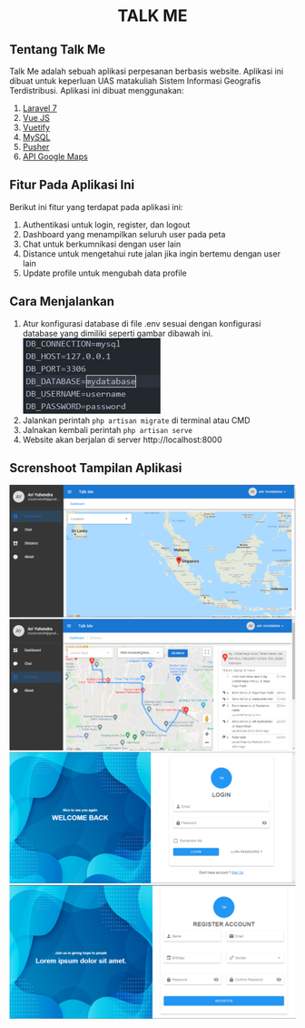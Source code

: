<h1 align="center">TALK ME</h1>

## Tentang Talk Me

Talk Me adalah sebuah aplikasi perpesanan berbasis website. Aplikasi ini dibuat untuk keperluan UAS matakuliah Sistem Informasi Geografis Terdistribusi. Aplikasi ini dibuat menggunakan: 
1. [Laravel 7](https://laravel.com/)
2. [Vue JS](https://vuejs.org/)
3. [Vuetify](https://vuetifyjs.com/en/)
4. [MySQL](https://www.mysql.com/)
5. [Pusher](https://pusher.com/)
6. [API Google Maps](https://developers.google.com/maps/documentation/javascript/overview?hl=id)



## Fitur Pada Aplikasi Ini

Berikut ini fitur yang terdapat pada aplikasi ini:
1. Authentikasi untuk login, register, dan logout
2. Dashboard yang menampilkan seluruh user pada peta
3. Chat untuk berkumnikasi dengan user lain
4. Distance untuk mengetahui rute jalan jika ingin bertemu dengan user lain
5. Update profile untuk mengubah data profile



## Cara Menjalankan
1. Atur konfigurasi database di file .env sesuai dengan konfigurasi database yang dimiliki seperti gambar dibawah ini. <br/>
![Konfigurasi database](https://github.com/myndra1805/talkme/blob/master/public/images/cara_jalankan/1.png?raw=true)
1. Jalankan perintah `php artisan migrate` di terminal atau CMD
2. Jalnakan kembali perintah `php artisan serve`
3. Website akan berjalan di server http://localhost:8000


## Screnshoot Tampilan Aplikasi
![Konfigurasi database](https://github.com/myndra1805/talkme/blob/master/public/images/ss/1.png?raw=true)
![Konfigurasi database](https://github.com/myndra1805/talkme/blob/master/public/images/ss/2.png?raw=true)
![Konfigurasi database](https://github.com/myndra1805/talkme/blob/master/public/images/ss/3.png?raw=true)
![Konfigurasi database](https://github.com/myndra1805/talkme/blob/master/public/images/ss/4.png?raw=true)
